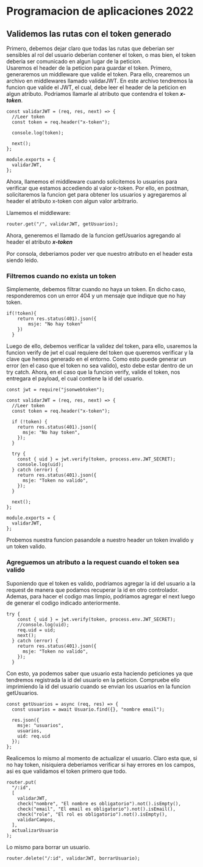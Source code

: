 # Programacion de aplicaciones 2022

## Validemos las rutas con el token generado

Primero, debemos dejar claro que todas las rutas que deberian ser sensibles al rol del usuario deberian contener el token, o mas bien, el token deberia ser comunicado en algun lugar de la peticion.  
Usaremos el header de la peticion para guardar el token.
Primero, generaremos un middleware que valide el token. Para ello, crearemos un archivo en middlewares llamado validarJWT. En este archivo tendremos la funcion que valide el JWT, el cual, debe leer el header de la peticion en algun atributo. Podriamos llamarle al atributo que contendra el token **_x-token_**.

```
const validarJWT = (req, res, next) => {
  //Leer token
  const token = req.header("x-token");

  console.log(token);

  next();
};

module.exports = {
  validarJWT,
};
```

Ahora, llamemos el middleware cuando solicitemos lo usuarios para verificar que estamos accediendo al valor x-token. Por ello, en postman, solicitaremos la funcion get para obtener los usuarios y agregaremos al header el atributo x-token con algun valor arbitrario.

Llamemos el middleware:

```
router.get("/", validarJWT, getUsuarios);
```

Ahora, generemos el llamado de la funcion getUsuarios agregando al header el atributo **_x-token_**

Por consola, deberiamos poder ver que nuestro atributo en el header esta siendo leido.

### Filtremos cuando no exista un token

Simplemente, debemos filtrar cuando no haya un token. En dicho caso, responderemos con un error 404 y un mensaje que indique que no hay token.

```
if(!token){
    return res.status(401).json({
        msje: "No hay token"
    })
  }
```

Luego de ello, debemos verificar la validez del token, para ello, usaremos la funcion verify de jwt el cual requiere del token que queremos verificar y la clave que hemos generado en el entorno. Como esto puede generar un error (en el caso que el token no sea valido), esto debe estar dentro de un try catch. Ahora, en el caso que la funcion verify, valide el token, nos entregara el payload, el cual contiene la id del usuario.

```
const jwt = require("jsonwebtoken");

const validarJWT = (req, res, next) => {
  //Leer token
  const token = req.header("x-token");

  if (!token) {
    return res.status(401).json({
      msje: "No hay token",
    });
  }

  try {
    const { uid } = jwt.verify(token, process.env.JWT_SECRET);
    console.log(uid);
  } catch (error) {
    return res.status(401).json({
      msje: "Token no valido",
    });
  }

  next();
};

module.exports = {
  validarJWT,
};

```

Probemos nuestra funcion pasandole a nuestro header un token invalido y un token valido.

### Agreguemos un atributo a la request cuando el token sea valido

Suponiendo que el token es valido, podriamos agregar la id del usuario a la request de manera que podamos recuperar la id en otro controlador. Ademas, para hacer el codigo mas limpio, podriamos agregar el next luego de generar el codigo indicado anteriormente.

```
try {
    const { uid } = jwt.verify(token, process.env.JWT_SECRET);
    //console.log(uid);
    req.uid = uid;
    next();
  } catch (error) {
    return res.status(401).json({
      msje: "Token no valido",
    });
  }
```

Con esto, ya podemos saber que usuario esta haciendo peticiones ya que tendremos registrada la id del usuario en la peticion. Compruebe ello imprimiendo la id del usuario cuando se envian los usuarios en la funcion getUsuarios.

```
const getUsuarios = async (req, res) => {
  const usuarios = await Usuario.find({}, "nombre email");

  res.json({
    msje: "usuarios",
    usuarios,
    uid: req.uid
  });
};
```

Realicemos lo mismo al momento de actualizar el usuario. Claro esta que, si no hay token, nisiquiera deberiamos verificar si hay errores en los campos, asi es que validamos el token primero que todo.

```
router.put(
  "/:id",
  [
    validarJWT,
    check("nombre", "El nombre es obligatorio").not().isEmpty(),
    check("email", "El email es obligatorio").not().isEmail(),
    check("role", "El rol es obligatorio").not().isEmpty(),
    validarCampos,
  ],
  actualizarUsuario
);
```

Lo mismo para borrar un usuario.

```
router.delete("/:id", validarJWT, borrarUsuario);
```
